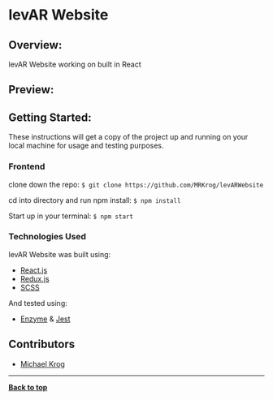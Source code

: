 # levAR Website

## Overview:
levAR Website working on built in React

## Preview:
<!-- ![Homepage Preview](src/images/Homepage.png) -->

## Getting Started:

These instructions will get a copy of the project up and running on your local machine for usage and testing purposes.

### Frontend
clone down the repo: ```$ git clone https://github.com/MRKrog/levARWebsite```

cd into directory and run npm install: ```$ npm install```

Start up in your terminal: ```$ npm start ```


### Technologies Used
levAR Website was built using:
- [React.js](https://reactjs.org/)
- [Redux.js](https://redux.js.org/)
- [SCSS](https://sass-lang.com/)

And tested using:
- [Enzyme](https://airbnb.io/enzyme/) & [Jest](https://airbnb.io/enzyme/docs/guides/jest.html)

## Contributors
- [Michael Krog](https://github.com/MRKrog)

---
**[Back to top](https://github.com/MRKrog/levARWebsite)**
